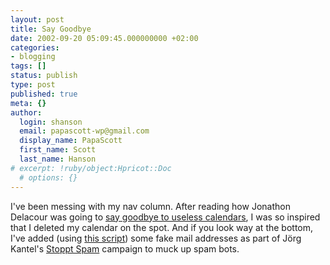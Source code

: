 ```yaml
---
layout: post
title: Say Goodbye
date: 2002-09-20 05:09:45.000000000 +02:00
categories:
- blogging
tags: []
status: publish
type: post
published: true
meta: {}
author:
  login: shanson
  email: papascott-wp@gmail.com
  display_name: PapaScott
  first_name: Scott
  last_name: Hanson
# excerpt: !ruby/object:Hpricot::Doc
  # options: {}
---
```

<p>I've been messing with my nav column. After reading how Jonathon Delacour was going to <a href="http://weblog.delacour.net/archives/000698.html">say goodbye to useless calendars</a>, I was so inspired that I deleted my calendar on the spot. And if you look way at the bottom, I've added (using <a href="http://www.egm.at/weblog/entry.php?id=00679">this script</a>) some fake mail addresses as part of Jörg Kantel's <a href="http://www.schockwellenreiter.de/webdesign/spam.html">Stoppt Spam</a> campaign to muck up spam bots.</p>
